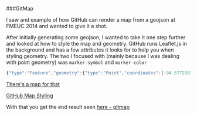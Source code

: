 ###GitMap

I saw and example of how GitHub can render a map from a geojson at FMEUC 2014 and wanted to give it a shot.

After initially generating some geojson, I wanted to take it one step further and looked at how to style the map and geometry.  GitHub runs Leaflet.js in the background and has a few attributes it looks for to help you when styling geometry. The two I focused with (mainly because I was dealing with point geometry) was `marker-symbol` and `marker-color` 
```javascript
{"type":"Feature","geometry":{"type":"Point","coordinates":[-94.5772587,39.0988014]},"properties":{"name":"Kansas City","marker-color":"#00f","marker-symbol":"city"}}
```
[There's a map for that](https://github.com/blog/1528-there-s-a-map-for-that)

[GitHub Map Styling](https://help.github.com/articles/mapping-geojson-files-on-github)

With that you get the end result seen [here - gitmap](https://github.com/jonesmttw/dev_land/blob/master/geojs_map/gitmap.geojson)


